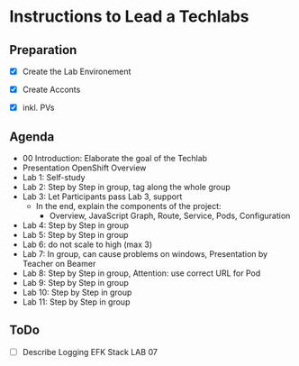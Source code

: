 # Instructions to Lead a Techlabs

## Preparation
- [x] Create the Lab Environement
- [x] Create Acconts
- [x] inkl. PVs


## Agenda

- 00 Introduction: Elaborate the goal of the Techlab
- Presentation OpenShift Overview
- Lab 1: Self-study
- Lab 2: Step by Step in group, tag along the whole group
- Lab 3: Let Participants pass Lab 3, support
   - In the end, explain the components of the project:
      - Overview, JavaScript Graph, Route, Service, Pods, Configuration
- Lab 4: Step by Step in group
- Lab 5: Step by Step in group
- Lab 6: do not scale to high (max 3)
- Lab 7: In group, can cause problems on windows, Presentation by Teacher on Beamer
- Lab 8: Step by Step in group, Attention: use correct URL for Pod
- Lab 9: Step by Step in group
- Lab 10: Step by Step in group
- Lab 11: Step by Step in group


## ToDo

- [ ] Describe Logging EFK Stack LAB 07
